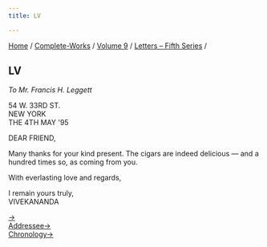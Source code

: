 ```yaml
---
title: LV

---
```



[Home](../../../index.htm) / [Complete-Works](../../complete_works.htm)
/ [Volume 9](../volume_9_contents.htm) / [Letters – Fifth
Series](letters_fifth_series_contents.htm) /



## LV

*To Mr. Francis H. Leggett*

54 W. 33RD ST.  
NEW YORK  
THE 4TH MAY '95

DEAR FRIEND,

Many thanks for your kind present. The cigars are indeed delicious — and
a hundred times so, as coming from you.

With everlasting love and regards,

I remain yours truly,  
VIVEKANANDA

[→](056_mother.htm)  
[Addressee→](../../volume_5/epistles_first_series/041_friend.htm)  
[Chronology→](../../volume_8/epistles_fourth_series/042_babies.htm)


